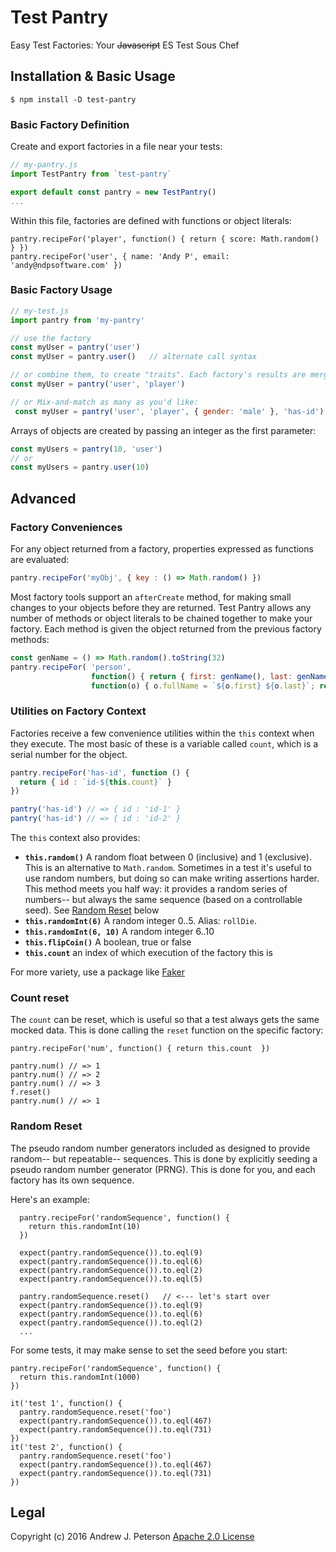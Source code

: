 # Test Pantry
Easy Test Factories: Your <del>Javascript</del> ES Test Sous Chef 

## Installation & Basic Usage

`$ npm install -D test-pantry`

### Basic Factory Definition

Create and export factories in a file near your tests:
 
```javascript
// my-pantry.js
import TestPantry from `test-pantry`

export default const pantry = new TestPantry()
...
```

Within this file, factories are defined with functions or object literals:

```
pantry.recipeFor('player', function() { return { score: Math.random() } })
pantry.recipeFor('user', { name: 'Andy P', email: 'andy@ndpsoftware.com' })
```

### Basic Factory Usage

```javascript
// my-test.js
import pantry from 'my-pantry'

// use the factory
const myUser = pantry('user')
const myUser = pantry.user()   // alternate call syntax

// or combine them, to create "traits". Each factory's results are merged:
const myUser = pantry('user', 'player')

// or Mix-and-match as many as you'd like:
 const myUser = pantry('user', 'player', { gender: 'male' }, 'has-id')
```
Arrays of objects are created by passing an integer as the first parameter:
```javascript
const myUsers = pantry(10, 'user')
// or
const myUsers = pantry.user(10)
```

## Advanced

### Factory Conveniences

For any object returned from a factory, properties expressed as functions are evaluated:

```javascript
pantry.recipeFor('myObj', { key : () => Math.random() })
```

Most factory tools support an `afterCreate` method, for making small changes to your objects
before they are returned. Test Pantry allows any number of methods or object literals to be 
chained together to make your factory. Each method is given the object returned from 
the previous factory methods:

```javascript
const genName = () => Math.random().toString(32)
pantry.recipeFor( 'person',
                  function() { return { first: genName(), last: genName() } },
                  function(o) { o.fullName = `${o.first} ${o.last}`; return o })
```                 

### Utilities on Factory Context

Factories receive a few convenience utilities within the `this` context when they execute.
The most basic of these is a variable called `count`, which is a serial number 
for the object.

```javascript
pantry.recipeFor('has-id', function () {
  return { id : `id-${this.count}` }
})

pantry('has-id') // => { id : 'id-1' }
pantry('has-id') // => { id : 'id-2' }
```

The `this` context also provides:

  * **`this.random()`** A random float between 0 (inclusive) and 1 (exclusive). This is an alternative to `Math.random`. Sometimes in a test it's useful to use random numbers, but doing so can make writing assertions harder. This method meets you half way: it provides a random series of numbers-- but always the same sequence (based on a controllable seed). See [Random Reset](#random-reset) below
  * **`this.randomInt(6)`** A random integer 0..5. Alias: `rollDie`.
  * **`this.randomInt(6, 10)`** A random integer 6..10
  * **`this.flipCoin()`** A boolean, true or false
  * **`this.count`** an index of which execution of the factory this is
  
For more variety, use a package like [Faker](https://www.npmjs.com/package/faker)

### Count reset

The `count` can be reset, which is useful so that a test always gets the 
 same mocked data. This is done calling the `reset` function on the specific factory:

```
pantry.recipeFor('num', function() { return this.count  })

pantry.num() // => 1
pantry.num() // => 2
pantry.num() // => 3
f.reset()
pantry.num() // => 1
```

### Random Reset

The pseudo random number generators included as designed to provide random--
but repeatable-- sequences. This is done by explicitly seeding a pseudo random number
generator (PRNG). This is done for you, and each factory has its own sequence.

Here's an example:

```
  pantry.recipeFor('randomSequence', function() {
    return this.randomInt(10)
  })

  expect(pantry.randomSequence()).to.eql(9)
  expect(pantry.randomSequence()).to.eql(6)
  expect(pantry.randomSequence()).to.eql(2)
  expect(pantry.randomSequence()).to.eql(5)

  pantry.randomSequence.reset()   // <--- let's start over
  expect(pantry.randomSequence()).to.eql(9)
  expect(pantry.randomSequence()).to.eql(6)
  expect(pantry.randomSequence()).to.eql(2)
  ...
```

For some tests, it may make sense to set the seed before you start:

```
pantry.recipeFor('randomSequence', function() {
  return this.randomInt(1000)
})

it('test 1', function() {
  pantry.randomSequence.reset('foo')
  expect(pantry.randomSequence()).to.eql(467)
  expect(pantry.randomSequence()).to.eql(731)
})
it('test 2', function() {
  pantry.randomSequence.reset('foo')
  expect(pantry.randomSequence()).to.eql(467)
  expect(pantry.randomSequence()).to.eql(731)
})
```

## Legal

Copyright (c) 2016 Andrew J. Peterson
[Apache 2.0 License](https://github.com/ndp/test-pantry/raw/master/LICENSE)

